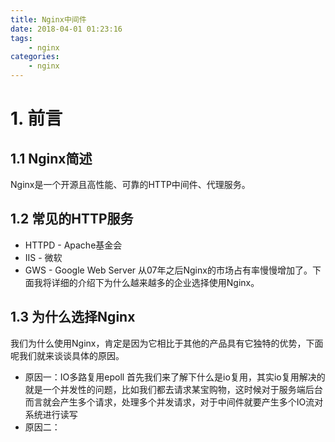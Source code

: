 ```yaml
---
title: Nginx中间件
date: 2018-04-01 01:23:16
tags: 
    - nginx
categories: 
    - nginx
---
```

# 1. 前言
## 1.1 Nginx简述
Nginx是一个开源且高性能、可靠的HTTP中间件、代理服务。

## 1.2 常见的HTTP服务
- HTTPD - Apache基金会
- IIS - 微软
- GWS - Google Web Server
从07年之后Nginx的市场占有率慢慢增加了。下面我将详细的介绍下为什么越来越多的企业选择使用Nginx。
<!-- more -->
## 1.3 为什么选择Nginx
我们为什么使用Nginx，肯定是因为它相比于其他的产品具有它独特的优势，下面呢我们就来谈谈具体的原因。
- 原因一：IO多路复用epoll
首先我们来了解下什么是io复用，其实io复用解决的就是一个并发性的问题，比如我们都去请求某宝购物，这时候对于服务端后台而言就会产生多个请求，处理多个并发请求，对于中间件就要产生多个IO流对系统进行读写
- 原因二：

